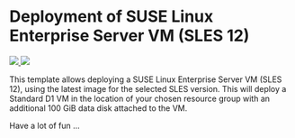 # Deployment of SUSE Linux Enterprise Server VM (SLES 12)

<a href="https://portal.azure.com/#create/Microsoft.Template/uri/https%3A%2F%2Fraw.githubusercontent.com%2Fshortkidd610%2Fmaster%2Fvm-simple-sles%2Fazuredeploy.json" target="_blank">
    <img src="http://azuredeploy.net/deploybutton.png"/>
</a>
<a href="http://armviz.io/#/?load=https%3A%2F%2Fraw.githubusercontent.com%2Fshortkidd610%2Fmaster%2Fvm-simple-sles%2Fazuredeploy.json" target="_blank">
    <img src="http://armviz.io/visualizebutton.png"/>
</a>


This template allows deploying a SUSE Linux Enterprise Server VM (SLES 12), using the latest image for the selected SLES version. This will deploy a Standard D1 VM in the location of your chosen resource group with an additional 100 GiB data disk attached to the VM.

Have a lot of fun ...
